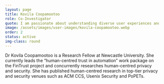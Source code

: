 ```yaml
---
layout: page
title: Kovila Coopamootoo
role: Co-Investigator
quote: I am passionate about understanding diverse user experiences and developing technologies that provide equal opportunities.
image: /assets/images/user-images/kovila-coopamootoo.webp
order: 2
status: active
img-class: round
---
```


Dr Kovila Coopamootoo is a Research Fellow at Newcastle University. She currently leads the “human-centred trust in automation” work package on the FinTrust project and concurrently researches human-centred privacy and security. She has published human-centred research in top-tier privacy and security venues such as ACM CCS, Usenix Security and PoPETs.